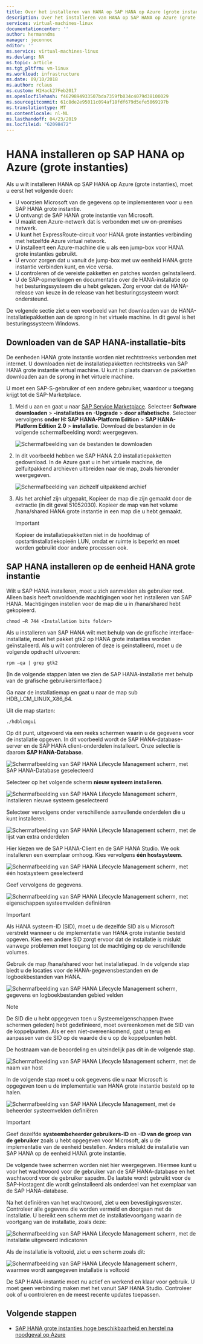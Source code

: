 ```yaml
---
title: Over het installeren van HANA op SAP HANA op Azure (grote instanties) | Microsoft Docs
description: Over het installeren van HANA op SAP HANA op Azure (grote instanties).
services: virtual-machines-linux
documentationcenter: ''
author: hermanndms
manager: jeconnoc
editor: ''
ms.service: virtual-machines-linux
ms.devlang: NA
ms.topic: article
ms.tgt_pltfrm: vm-linux
ms.workload: infrastructure
ms.date: 09/10/2018
ms.author: rclaus
ms.custom: H1Hack27Feb2017
ms.openlocfilehash: f4629894933507bda7359fb034c4079d38100029
ms.sourcegitcommit: 61c8de2e95011c094af18fdf679d5efe5069197b
ms.translationtype: MT
ms.contentlocale: nl-NL
ms.lasthandoff: 04/23/2019
ms.locfileid: "62098472"
---
```

# <a name="install-hana-on-sap-hana-on-azure-large-instances"></a>HANA installeren op SAP HANA op Azure (grote instanties)

Als u wilt installeren HANA op SAP HANA op Azure (grote instanties), moet u eerst het volgende doen:
- U voorzien Microsoft van de gegevens op te implementeren voor u een SAP HANA grote instantie.
- U ontvangt de SAP HANA grote instantie van Microsoft.
- U maakt een Azure-netwerk dat is verbonden met uw on-premises netwerk.
- U kunt het ExpressRoute-circuit voor HANA grote instanties verbinding met hetzelfde Azure virtual network.
- U installeert een Azure-machine die u als een jump-box voor HANA grote instanties gebruikt.
- U ervoor zorgen dat u vanuit de jump-box met uw eenheid HANA grote instantie verbinden kunt, en vice versa.
- U controleren of de vereiste pakketten en patches worden geïnstalleerd.
- U de SAP-opmerkingen en documentatie over de HANA-installatie op het besturingssysteem die u hebt gelezen. Zorg ervoor dat de HANA-release van keuze in de release van het besturingssysteem wordt ondersteund.

De volgende sectie ziet u een voorbeeld van het downloaden van de HANA-installatiepakketten aan de sprong in het virtuele machine. In dit geval is het besturingssysteem Windows.

## <a name="download-the-sap-hana-installation-bits"></a>Downloaden van de SAP HANA-installatie-bits
De eenheden HANA grote instantie worden niet rechtstreeks verbonden met internet. U downloaden niet de installatiepakketten rechtstreeks van SAP HANA grote instantie virtual machine. U kunt in plaats daarvan de pakketten downloaden aan de sprong in het virtuele machine.

U moet een SAP-S-gebruiker of een andere gebruiker, waardoor u toegang krijgt tot de SAP-Marketplace.

1. Meld u aan en gaat u naar [SAP Service Marketplace](https://support.sap.com/en/index.html). Selecteer **Software downloaden** > **-installaties en -Upgrade** > **door alfabetische**. Selecteer vervolgens **onder H: SAP HANA-Platform Edition** > **SAP HANA-Platform Edition 2.0** > **installatie**. Download de bestanden in de volgende schermafbeelding wordt weergegeven.

   ![Schermafbeelding van de bestanden te downloaden](./media/hana-installation/image16_download_hana.PNG)

2. In dit voorbeeld hebben we SAP HANA 2.0 installatiepakketten gedownload. In de Azure gaat u in het virtuele machine, de zelfuitpakkend archieven uitbreiden naar de map, zoals hieronder weergegeven.

   ![Schermafbeelding van zichzelf uitpakkend archief](./media/hana-installation/image17_extract_hana.PNG)

3. Als het archief zijn uitgepakt, Kopieer de map die zijn gemaakt door de extractie (in dit geval 51052030). Kopieer de map van het volume /hana/shared HANA grote instantie in een map die u hebt gemaakt.

   > [!Important]
   > Kopieer de installatiepakketten niet in de hoofdmap of opstartinstallatiekopieën LUN, omdat er ruimte is beperkt en moet worden gebruikt door andere processen ook.


## <a name="install-sap-hana-on-the-hana-large-instance-unit"></a>SAP HANA installeren op de eenheid HANA grote instantie
Wilt u SAP HANA installeren, moet u zich aanmelden als gebruiker root. Alleen basis heeft onvoldoende machtigingen voor het installeren van SAP HANA. Machtigingen instellen voor de map die u in /hana/shared hebt gekopieerd.

```
chmod –R 744 <Installation bits folder>
```

Als u installeren van SAP HANA wilt met behulp van de grafische interface-installatie, moet het pakket gtk2 op HANA grote instanties worden geïnstalleerd. Als u wilt controleren of deze is geïnstalleerd, moet u de volgende opdracht uitvoeren:

```
rpm –qa | grep gtk2
```

(In de volgende stappen laten we zien de SAP HANA-installatie met behulp van de grafische gebruikersinterface.)

Ga naar de installatiemap en gaat u naar de map sub HDB_LCM_LINUX_X86_64. 

Uit die map starten:

```
./hdblcmgui 
```
Op dit punt, uitgevoerd via een reeks schermen waarin u de gegevens voor de installatie opgeven. In dit voorbeeld wordt de SAP HANA-database-server en de SAP HANA client-onderdelen installeert. Onze selectie is daarom **SAP HANA-Database**.

![Schermafbeelding van SAP HANA Lifecycle Management scherm, met SAP HANA-Database geselecteerd](./media/hana-installation/image18_hana_selection.PNG)

Selecteer op het volgende scherm **nieuw systeem installeren**.

![Schermafbeelding van SAP HANA Lifecycle Management scherm, installeren nieuwe systeem geselecteerd](./media/hana-installation/image19_select_new.PNG)

Selecteer vervolgens onder verschillende aanvullende onderdelen die u kunt installeren.

![Schermafbeelding van SAP HANA Lifecycle Management scherm, met de lijst van extra onderdelen](./media/hana-installation/image20_select_components.PNG)

Hier kiezen we de SAP HANA-Client en de SAP HANA Studio. We ook installeren een exemplaar omhoog. Kies vervolgens **één hostsysteem**. 

![Schermafbeelding van SAP HANA Lifecycle Management scherm, met één hostsysteem geselecteerd](./media/hana-installation/image21_single_host.PNG)

Geef vervolgens de gegevens.

![Schermafbeelding van SAP HANA Lifecycle Management scherm, met eigenschappen systeemvelden definiëren](./media/hana-installation/image22_provide_sid.PNG)

> [!Important]
> Als HANA systeem-ID (SID), moet u de dezelfde SID als u Microsoft verstrekt wanneer u de implementatie van HANA grote instantie besteld opgeven. Kies een andere SID zorgt ervoor dat de installatie is mislukt vanwege problemen met toegang tot de machtiging op de verschillende volumes.

Gebruik de map /hana/shared voor het installatiepad. In de volgende stap biedt u de locaties voor de HANA-gegevensbestanden en de logboekbestanden van HANA.


![Schermafbeelding van SAP HANA Lifecycle Management scherm, gegevens en logboekbestanden gebied velden](./media/hana-installation/image23_provide_log.PNG)

> [!Note]
> De SID die u hebt opgegeven toen u Systeemeigenschappen (twee schermen geleden) hebt gedefinieerd, moet overeenkomen met de SID van de koppelpunten. Als er een niet-overeenkomend, gaat u terug en aanpassen van de SID op de waarde die u op de koppelpunten hebt.

De hostnaam van de beoordeling en uiteindelijk pas dit in de volgende stap. 

![Schermafbeelding van SAP HANA Lifecycle Management scherm, met de naam van host](./media/hana-installation/image24_review_host_name.PNG)

In de volgende stap moet u ook gegevens die u naar Microsoft is opgegeven toen u de implementatie van HANA grote instantie besteld op te halen. 

![Schermafbeelding van SAP HANA Lifecycle Management, met de beheerder systeemvelden definiëren](./media/hana-installation/image25_provide_guid.PNG)

> [!Important]
> Geef dezelfde **systeembeheerder gebruikers-ID** en **-ID van de groep van de gebruiker** zoals u hebt opgegeven voor Microsoft, als u de implementatie van de eenheid bestellen. Anders mislukt de installatie van SAP HANA op de eenheid HANA grote instantie.

De volgende twee schermen worden niet hier weergegeven. Hiermee kunt u voor het wachtwoord voor de gebruiker van de SAP HANA-database en het wachtwoord voor de gebruiker sapadm. De laatste wordt gebruikt voor de SAP-Hostagent die wordt geïnstalleerd als onderdeel van het exemplaar van de SAP HANA-database.

Na het definiëren van het wachtwoord, ziet u een bevestigingsvenster. Controleer alle gegevens die worden vermeld en doorgaan met de installatie. U bereikt een scherm met de installatievoortgang waarin de voortgang van de installatie, zoals deze:

![Schermafbeelding van SAP HANA Lifecycle Management scherm, met de installatie uitgevoerd indicatoren](./media/hana-installation/image27_show_progress.PNG)

Als de installatie is voltooid, ziet u een scherm zoals dit:

![Schermafbeelding van SAP HANA Lifecycle Management scherm, waarmee wordt aangegeven installatie is voltooid](./media/hana-installation/image28_install_finished.PNG)

De SAP HANA-instantie moet nu actief en werkend en klaar voor gebruik. U moet geen verbinding maken met het vanuit SAP HANA Studio. Controleer ook of u controleren en de meest recente updates toepassen.


## <a name="next-steps"></a>Volgende stappen

- [SAP HANA grote instanties hoge beschikbaarheid en herstel na noodgeval op Azure](hana-overview-high-availability-disaster-recovery.md)

